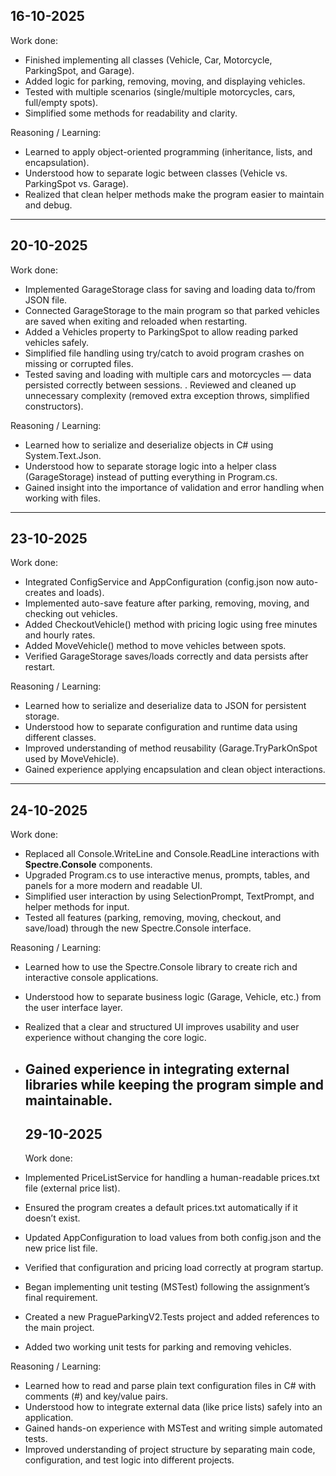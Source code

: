## 16-10-2025

Work done:
- Finished implementing all classes (Vehicle, Car, Motorcycle, ParkingSpot, and Garage).
- Added logic for parking, removing, moving, and displaying vehicles.
- Tested with multiple scenarios (single/multiple motorcycles, cars, full/empty spots).
- Simplified some methods for readability and clarity.

Reasoning / Learning:
- Learned to apply object-oriented programming (inheritance, lists, and encapsulation).
- Understood how to separate logic between classes (Vehicle vs. ParkingSpot vs. Garage).
- Realized that clean helper methods make the program easier to maintain and debug.
------------------------------------------------------------------------------------
## 20-10-2025

Work done:

- Implemented GarageStorage class for saving and loading data to/from JSON file.
- Connected GarageStorage to the main program so that parked vehicles are saved when exiting and reloaded when restarting.
- Added a Vehicles property to ParkingSpot to allow reading parked vehicles safely.
- Simplified file handling using try/catch to avoid program crashes on missing or corrupted files.
- Tested saving and loading with multiple cars and motorcycles — data persisted correctly between sessions.
. Reviewed and cleaned up unnecessary complexity (removed extra exception throws, simplified constructors).

Reasoning / Learning:

- Learned how to serialize and deserialize objects in C# using System.Text.Json.
- Understood how to separate storage logic into a helper class (GarageStorage) instead of putting everything in Program.cs.
- Gained insight into the importance of validation and error handling when working with files.
--------------------------------------------------------------------------------
## 23-10-2025

Work done:
- Integrated ConfigService and AppConfiguration (config.json now auto-creates and loads).
- Implemented auto-save feature after parking, removing, moving, and checking out vehicles.
- Added CheckoutVehicle() method with pricing logic using free minutes and hourly rates.
- Added MoveVehicle() method to move vehicles between spots.
- Verified GarageStorage saves/loads correctly and data persists after restart.

Reasoning / Learning:
- Learned how to serialize and deserialize data to JSON for persistent storage.
- Understood how to separate configuration and runtime data using different classes.
- Improved understanding of method reusability (Garage.TryParkOnSpot used by MoveVehicle).
- Gained experience applying encapsulation and clean object interactions.
------------------------------------------------------------------------------
## 24-10-2025  

Work done:
- Replaced all Console.WriteLine and Console.ReadLine interactions with **Spectre.Console** components.  
- Upgraded Program.cs to use interactive menus, prompts, tables, and panels for a more modern and readable UI.  
- Simplified user interaction by using SelectionPrompt, TextPrompt, and helper methods for input.  
- Tested all features (parking, removing, moving, checkout, and save/load) through the new Spectre.Console interface.
  
Reasoning / Learning:
- Learned how to use the Spectre.Console library to create rich and interactive console applications.  
- Understood how to separate business logic (Garage, Vehicle, etc.) from the user interface layer.  
- Realized that a clear and structured UI improves usability and user experience without changing the core logic.  
- Gained experience in integrating external libraries while keeping the program simple and maintainable.
  ---------------------------------------------------------------------------
  ## 29-10-2025
  Work done:

- Implemented PriceListService for handling a human-readable prices.txt file (external price list).
- Ensured the program creates a default prices.txt automatically if it doesn’t exist.
- Updated AppConfiguration to load values from both config.json and the new price list file.
- Verified that configuration and pricing load correctly at program startup.
- Began implementing unit testing (MSTest) following the assignment’s final requirement.
- Created a new PragueParkingV2.Tests project and added references to the main project.
- Added two working unit tests for parking and removing vehicles.

Reasoning / Learning:

- Learned how to read and parse plain text configuration files in C# with comments (#) and key/value pairs.
- Understood how to integrate external data (like price lists) safely into an application.
- Gained hands-on experience with MSTest and writing simple automated tests.
- Improved understanding of project structure by separating main code, configuration, and test logic into different projects.
